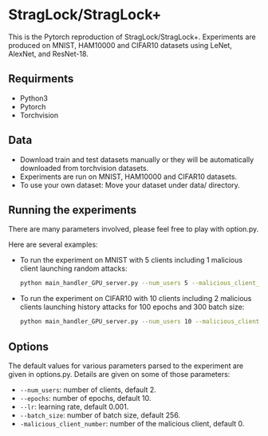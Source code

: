 # StragLock/StragLock+

This is the Pytorch reproduction of StragLock/StragLock+. Experiments are produced on MNIST, HAM10000 and CIFAR10 datasets using LeNet, AlexNet, and ResNet-18.

## Requirments
 - Python3
 - Pytorch
 - Torchvision

## Data
 - Download train and test datasets manually or they will be automatically downloaded from torchvision datasets.
 - Experiments are run on MNIST, HAM10000 and CIFAR10 datasets.
 - To use your own dataset: Move your dataset under data/ directory.

## Running the experiments

There are many parameters involved, please feel free to play with option.py.

Here are several examples:
 - To run the experiment on MNIST with 5 clients including 1 malicious client launching random attacks:

   ```sh
   python main_handler_GPU_server.py --num_users 5 --malicious_client_number 1 --malicious_index 1 --dataset 'MNIST'
   
 - To run the experiment on CIFAR10 with 10 clients including 2 malicious clients launching history attacks for 100 epochs and 300 batch size:
   ```sh
   python main_handler_GPU_server.py --num_users 10 --malicious_client_number 2 --malicious_index 2 --dataset 'CIFAR10' --epochs 100 --batch_size 300

  ## Options
  The default values for various parameters parsed to the experiment are given in options.py. Details are given on some of those parameters:

 - `--num_users`: number of clients, default 2.
 - `--epochs`: number of epochs, default 10.
 - `--lr`: learning rate, default 0.001.
 - `--batch_size`: number of batch size, default 256.
 - `-malicious_client_number`: number of the malicious client, default 0.
